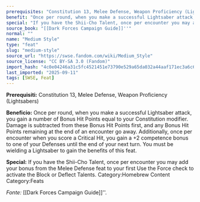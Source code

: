 ```yaml
---
prerequisites: "Constitution 13, Melee Defense, Weapon Proficiency (Lightsabers)"
benefit: "Once per round, when you make a successful Lightsaber attack, you gain a number of Bonus Hit Points equal to your Constitution modifier. Damage is subtracted from these Bonus Hit Points first, and any Bonus Hit Points remaining at the end of an encounter go away.  Additionally, once per encounter when you score a Critical Hit, you gain a +2 competence bonus to one of your Defenses until the end of your next turn.  You must be wielding a Lightsaber to gain the benefits of this feat."
special: "If you have the Shii-Cho Talent, once per encounter you may add your bonus from the Melee Defense feat to your first Use the Force check to activate the Block or Deflect Talents. Category:Homebrew Content Category:Feats"
source_book: "[[Dark Forces Campaign Guide]]''"
normal: ""
name: "Medium Style"
type: "feat"
slug: "medium-style"
source_url: "https://swse.fandom.com/wiki/Medium_Style"
source_license: "CC BY-SA 3.0 (Fandom)"
import_hash: "4c0e04246a31c5fc4521451e73790e529a65da032a44aaf171ec3a6c6af187b9"
last_imported: "2025-09-11"
tags: [SWSE, Feat]
---
```

**Prerequisiti:** Constitution 13, Melee Defense, Weapon Proficiency (Lightsabers)

**Beneficio:** Once per round, when you make a successful Lightsaber attack, you gain a number of Bonus Hit Points equal to your Constitution modifier. Damage is subtracted from these Bonus Hit Points first, and any Bonus Hit Points remaining at the end of an encounter go away.  Additionally, once per encounter when you score a Critical Hit, you gain a +2 competence bonus to one of your Defenses until the end of your next turn.  You must be wielding a Lightsaber to gain the benefits of this feat.

**Special:** If you have the Shii-Cho Talent, once per encounter you may add your bonus from the Melee Defense feat to your first Use the Force check to activate the Block or Deflect Talents. Category:Homebrew Content Category:Feats

*Fonte:* [[Dark Forces Campaign Guide]]''.